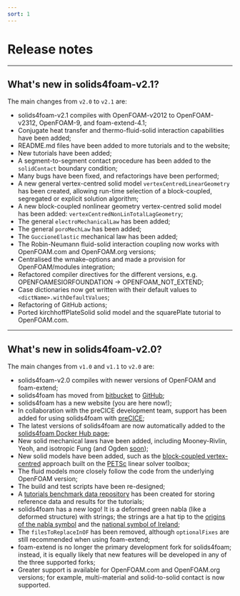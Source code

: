 ```yaml
---
sort: 1
---
```


# Release notes

---

## What's new in solids4foam-v2.1?

The main changes from `v2.0` to `v2.1` are:

- solids4foam-v2.1 compiles with OpenFOAM-v2012 to OpenFOAM-v2312, OpenFOAM-9,
  and foam-extend-4.1;
- Conjugate heat transfer and thermo-fluid-solid interaction capabilities have
  been added;
- README.md files have been added to more tutorials and to the website;
- New tutorials have been added;
- A segment-to-segment contact procedure has been added to the `solidContact`
  boundary condition;
- Many bugs have been fixed, and refactorings have been performed;
- A new general vertex-centred solid model `vertexCentredLinearGeometry` has
  been created, allowing run-time selection of a block-coupled, segregated or
  explicit solution algorithm;
- A new block-coupled nonlinear geometry vertex-centred solid model has been
  added: `vertexCentredNonLinTotalLagGeometry`;
- The general `electroMechanicalLaw` has been added;
- The general `poroMechLaw` has been added;
- The `GuccioneElastic` mechanical law has been added;
- The Robin-Neumann fluid-solid interaction coupling now works with OpenFOAM.com
  and OpenFOAM.org versions;
- Centralised the wmake-options and made a provision for OpenFOAM/modules
  integration;
- Refactored compiler directives for the different versions, e.g.
  OPENFOAMESIORFOUNDATION -> OPENFOAM_NOT_EXTEND;
- Case dictionaries now get written with their default values to
  `<dictName>.withDefaultValues`;
- Refactoring of GitHub actions;
- Ported kirchhoffPlateSolid solid model and the squarePlate tutorial to
  OpenFOAM.com.

---

## What's new in solids4foam-v2.0?

The main changes from `v1.0` and `v1.1` to `v2.0` are:

- solids4foam-v2.0 compiles with newer versions of OpenFOAM and foam-extend;
- solids4foam has moved from
  [bitbucket](https://bitbucket.org/philip_cardiff/solids4foam-release/src/master/)
  to [GitHub](https://github.com/solids4foam/solids4foam);
- solids4foam has a new website (you are here now!);
- In collaboration with the preCICE development team, support has been added for
  using solids4foam with [preCICE](https://precice.org);
- The latest versions of solids4foam are now automatically added to the
  [solids4foam Docker Hub page](https://hub.docker.com/u/solids4foam);
- New solid mechanical laws have been added, including Mooney-Rivlin, Yeoh, and
  isotropic Fung (and Ogden
  [soon](https://github.com/solids4foam/solids4foam/issues/22));
- New solid models have been added, such as the
  [block-coupled vertex-centred](https://github.com/solids4foam/solids4foam/tree/nextRelease/src/solids4FoamModels/solidModels/vertexCentredLinGeomSolid)
  approach built on the [PETSc](https://petsc.org/release/) linear solver
  toolbox;
- The fluid models more closely follow the code from the underlying OpenFOAM
  version;
- The build and test scripts have been re-designed;
- A
  [tutorials benchmark data repository](https://github.com/solids4foam/solids4foam-tutorials-benchmark-data)
  has been created for storing reference data and results for the tutorials;
- solids4foam has a new logo! It is a deformed green nabla (like a deformed
  structure) with strings; the strings are a hat tip to the
  [origins of the nabla symbol](https://en.wikipedia.org/wiki/Nabla_symbol) and
  the
  [national symbol of Ireland](https://www.askaboutireland.ie/reading-room/life-society/life-society-in-ireland/overview-life-and-society/irelands-emblem/);
- The `filesToReplaceInOF` has been removed, although `optionalFixes` are still
  recommended when using foam-extend;
- foam-extend is no longer the primary development fork for solids4foam;
  instead, it is equally likely that new features will be developed in any of
  the three supported forks;
- Greater support is available for OpenFOAM.com and OpenFOAM.org versions; for
  example, multi-material and solid-to-solid contact is now supported.
